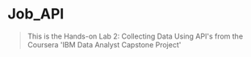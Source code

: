 # Job_API

> This is the Hands-on Lab 2: Collecting Data Using API's from the Coursera 'IBM Data Analyst Capstone Project'
